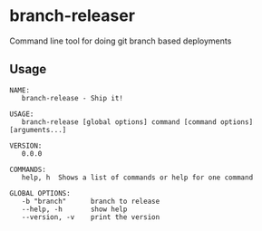# branch-releaser
Command line tool for doing git branch based deployments
## Usage
```
NAME:
   branch-release - Ship it!

USAGE:
   branch-release [global options] command [command options] [arguments...]
   
VERSION:
   0.0.0
   
COMMANDS:
   help, h  Shows a list of commands or help for one command
   
GLOBAL OPTIONS:
   -b "branch"      branch to release
   --help, -h       show help
   --version, -v    print the version
   
